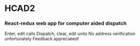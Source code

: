 # HCAD2
### React-redux web app for computer aided dispatch
Enter, edit calls
Dispatch, clear, edit units
No address verification unfortunately
Feedback appreciated!
